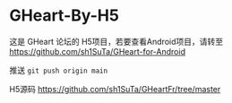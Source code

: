 # GHeart-By-H5
这是 GHeart 论坛的 H5项目，若要查看Android项目，请转至 https://github.com/sh1SuTa/GHeart-for-Android

推送 ```git push origin main```

H5源码 https://github.com/sh1SuTa/GHeartFr/tree/master
